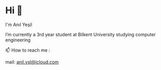 # Hi 👋

I'm Anıl Yeşil

I’m currently a 3rd year student at Bilkent University studying computer engineering

📫 How to reach me : 

mail: anil.ysl@icloud.com
